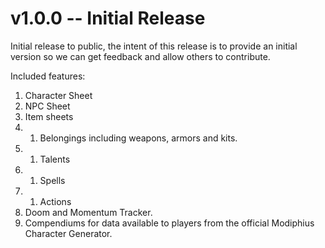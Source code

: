 
# v1.0.0 -- Initial Release

Initial release to public, the intent of this release is to provide an initial version so we can get feedback and allow others to contribute.

Included features:

1. Character Sheet
1. NPC Sheet
1. Item sheets
1. 1. Belongings including weapons, armors and kits.
1. 1. Talents
1. 1. Spells
1. 1. Actions
1. Doom and Momentum Tracker.
1. Compendiums for data available to players from the official Modiphius Character Generator.
